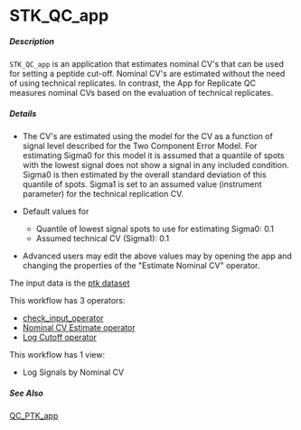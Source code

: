# STK_QC_app

##### Description

`STK_QC_app` is an application that estimates nominal CV's that can be used for setting a peptide cut-off. 
Nominal CV's are estimated without the need of using technical replicates. In contrast, the App for Replicate QC measures nominal CVs based on the evaluation of technical replicates.

##### Details

* The CV's are estimated using the model for the CV as a function of signal level described for the Two Component Error Model. For estimating Sigma0 for this model
it is assumed that a quantile of spots with the lowest signal does not show a signal in any included condition. Sigma0 is then estimated by the overall standard deviation of this quantile of spots. Sigma1 is set to an assumed value (instrument parameter) for the technical replication CV.

* Default values for
   - Quantile of lowest signal spots to use for estimating Sigma0: 0.1
   - Assumed technical CV (Sigma1): 0.1
  
* Advanced users may edit the above values may by opening the app and changing the properties of the "Estimate Nominal CV" operator.

The input data is the [ptk dataset](https://tercen.com/r/7f865df18753ebf56ca2bbafe1ef7497)

This workflow has 3 operators:

* [check_input_operator](https://github.com/tercen/check_input1_operator)
* [Nominal CV Estimate operator](https://github.com/tercen/nominal_cv_estimate_operator)
* [Log Cutoff operator](https://github.com/tercen/log_cutoff_operator)

This workflow has 1 view:

* Log Signals by Nominal CV

##### See Also

[QC_PTK_app](https://github.com/tercen/QC_PTK_app)
